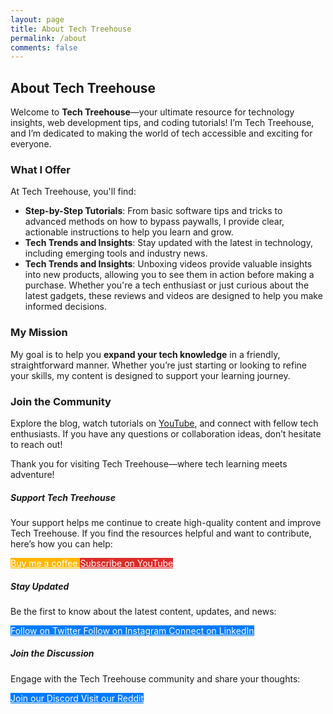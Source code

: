 ```yaml
---
layout: page
title: About Tech Treehouse
permalink: /about
comments: false
---
```


<div class="row justify-content-between">
<div class="col-md-8 pr-5">

<h2>About Tech Treehouse</h2>

<p>Welcome to <strong>Tech Treehouse</strong>—your ultimate resource for technology insights, web development tips, and coding tutorials! I’m Tech Treehouse, and I’m dedicated to making the world of tech accessible and exciting for everyone.</p>

<h3>What I Offer</h3>

<p>At Tech Treehouse, you'll find:</p>
<ul>
    <li><strong>Step-by-Step Tutorials</strong>: From basic software tips and tricks to advanced methods on how to bypass paywalls, I provide clear, actionable instructions to help you learn and grow.</li>
    <li><strong>Tech Trends and Insights</strong>: Stay updated with the latest in technology, including emerging tools and industry news.</li>
    <li><strong>Tech Trends and Insights</strong>: Unboxing videos provide valuable insights into new products, allowing you to see them in action before making a purchase. Whether you're a tech enthusiast or just curious about the latest gadgets, these reviews and videos are designed to help you make informed decisions.</li>
</ul>

<h3>My Mission</h3>

<p>My goal is to help you <strong>expand your tech knowledge</strong> in a friendly, straightforward manner. Whether you’re just starting or looking to refine your skills, my content is designed to support your learning journey.</p>

<h3>Join the Community</h3>

<p>Explore the blog, watch tutorials on <a href="https://youtube.com/techtreehouse" target="_blank">YouTube</a>, and connect with fellow tech enthusiasts. If you have any questions or collaboration ideas, don’t hesitate to reach out!</p>

<p>Thank you for visiting Tech Treehouse—where tech learning meets adventure!</p>

</div>

<div class="col-md-4">

<div class="sticky-top sticky-top-80">
<h5>Support Tech Treehouse</h5>

<p>Your support helps me continue to create high-quality content and improve Tech Treehouse. If you find the resources helpful and want to contribute, here’s how you can help:</p>

<div class="d-flex flex-column">
    <a target="_blank" href="https://www.buymeacoffee.com/techtreehouse" class="btn" style="background-color: #ffb700; color: white; border: none; margin-bottom: 10px;">
        <i class="fas fa-coffee"></i> Buy me a coffee
    </a> 
    <a target="_blank" href="https://youtube.com/techtreehouse" class="btn" style="background-color: #dd2c28; color: white; border: none;">
        <i class="fab fa-youtube"></i> Subscribe on YouTube
    </a>
</div>

<h5 class="mt-4">Stay Updated</h5>

<p>Be the first to know about the latest content, updates, and news:</p>

<div class="d-flex flex-column">
    <a target="_blank" href="https://twitter.com/TechTreehouse" class="btn" style="background-color: #007bff; color: white; border: none; margin-bottom: 10px;">
        <i class="fab fa-twitter"></i> Follow on Twitter
    </a>
    <a target="_blank" href="https://instagram.com/TechTreehouse" class="btn" style="background-color: #007bff; color: white; border: none; margin-bottom: 10px;">
        <i class="fab fa-instagram"></i> Follow on Instagram
    </a>
    <a target="_blank" href="https://linkedin.com/company/tech-treehouse" class="btn" style="background-color: #007bff; color: white; border: none;">
        <i class="fab fa-linkedin"></i> Connect on LinkedIn
    </a>
</div>

<h5 class="mt-4">Join the Discussion</h5>

<p>Engage with the Tech Treehouse community and share your thoughts:</p>

<div class="d-flex flex-column">
    <a target="_blank" href="https://discord.gg/TechTreehouse" class="btn" style="background-color: #007bff; color: white; border: none; margin-bottom: 10px;">
        <i class="fab fa-discord"></i> Join our Discord
    </a>
    <a target="_blank" href="https://reddit.com/r/TechTreehouse" class="btn" style="background-color: #007bff; color: white; border: none;">
        <i class="fab fa-reddit"></i> Visit our Reddit
    </a>
</div>

</div>
</div>
